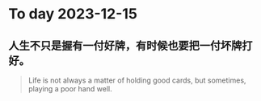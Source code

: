 
# To day 2023-12-15


## 人生不只是握有一付好牌，有时候也要把一付坏牌打好。
> Life is not always a matter of holding good cards, but sometimes, playing a poor hand well.

    